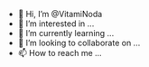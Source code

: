 - 👋 Hi, I’m @VitamiNoda
- 👀 I’m interested in ...
- 🌱 I’m currently learning ...
- 💞️ I’m looking to collaborate on ...
- 📫 How to reach me ...

<!---
VitamiNoda/VitamiNoda is a ✨ special ✨ repository because its `README.md` (this file) appears on your GitHub profile.
You can click the Preview link to take a look at your changes.
--->
